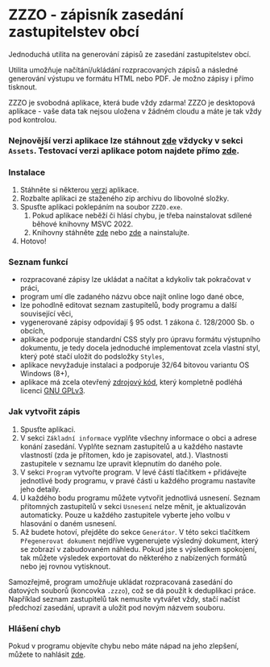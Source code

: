 # ZZZO - zápisník zasedání zastupitelstev obcí
Jednoduchá utilita na generování zápisů ze zasedání zastupitelstev obcí.

Utilita umožňuje načítání/ukládání rozpracovaných zápisů a následné generování výstupu ve formátu HTML nebo PDF. Je možno zápisy i přímo tisknout.

ZZZO je svobodná aplikace, která bude vždy zdarma! ZZZO je desktopová aplikace - vaše data tak nejsou uložena v žádném cloudu a máte je tak vždy pod kontrolou.

### Nejnovější verzi aplikace lze stáhnout [zde](https://github.com/martinrotter/zzzo/releases) vždycky v sekci `Assets`. Testovací verzi aplikace potom najdete přímo [zde](https://github.com/martinrotter/zzzo/releases/download/devbuild/zzzo-latest.zip).

### Instalace
1. Stáhněte si některou [verzi](https://github.com/martinrotter/zzzo/releases) aplikace.
2. Rozbalte aplikaci ze staženého zip archivu do libovolné složky.
3. Spusťte aplikaci poklepáním na soubor `ZZZO.exe`.
    1. Pokud aplikace neběží či hlásí chybu, je třeba nainstalovat sdílené běhové knihovny MSVC 2022.
    2. Knihovny stáhněte [zde](https://github.com/martinrotter/generator-zasedani-zo/raw/master/3rd-party/VcRedist/VC_redist.x86.exe) nebo [zde](https://aka.ms/vs/17/release/vc_redist.x86.exe) a nainstalujte.
4. Hotovo!

### Seznam funkcí
* rozpracované zápisy lze ukládat a načítat a kdykoliv tak pokračovat v práci,
* program umí dle zadaného názvu obce najít online logo dané obce,
* lze pohodlně editovat seznam zastupitelů, body programu a další související věci,
* vygenerované zápisy odpovídají § 95 odst. 1 zákona č. 128/2000 Sb. o obcích,
* aplikace podporuje standardní CSS styly pro úpravu formátu výstupního dokumentu, je tedy docela jednoduché implementovat zcela vlastní styl, který poté stačí uložit do podsložky `Styles`,
* aplikace nevyžaduje instalaci a podporuje 32/64 bitovou variantu OS Windows (8+),
* aplikace má zcela otevřený [zdrojový kód](ZZZO), který kompletně podléhá licenci [GNU GPLv3](LICENSE).

### Jak vytvořit zápis
1. Spusťte aplikaci.
2. V sekci `Základní informace` vyplňte všechny informace o obci a adrese konání zasedání. Vyplňte seznam zastupitelů a u každého nastavte vlastností (zda je přítomen, kdo je zapisovatel, atd.). Vlastnosti zastupitele v seznamu lze upravit klepnutím do daného pole.
3. V sekci `Program` vytvořte program. V levé částí tlačítkem `+` přidávejte jednotlivé body programu, v pravé části u každého programu nastavíte jeho detaily.
4. U každého bodu programu můžete vytvořit jednotlivá usnesení. Seznam přítomných zastupitelů v sekci `Usnesení` nelze měnit, je aktualizován automaticky. Pouze u každého zastupitele vyberte jeho volbu v hlasování o daném usnesení.
5. Až budete hotoví, přejděte do sekce `Generátor`. V této sekci tlačítkem `Přegenerovat dokument` nejdříve vygenerujete výsledný dokument, který se zobrazí v zabudovaném náhledu. Pokud jste s výsledkem spokojení, tak můžete výsledek exportovat do některého z nabízených formátů nebo jej rovnou vytisknout.

Samozřejmě, program umožňuje ukládat rozpracovaná zasedání do datových souborů (koncovka `.zzzo`), což se dá použít k deduplikaci práce. Například seznam zastupitelů tak nemusíte vytvářet vždy, stačí načíst předchozí zasedání, upravit a uložit pod novým názvem souboru.

### Hlášení chyb
Pokud v programu objevíte chybu nebo máte nápad na jeho zlepšení, můžete to nahlásit [zde](https://github.com/martinrotter/generator-zasedani-zo/issues/new).
